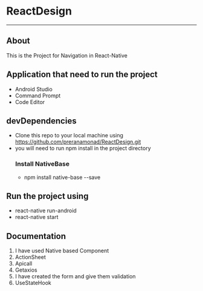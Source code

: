 # ReactDesign
-----
## About
This is the Project for Navigation in React-Native
## Application that need to run the project
- Android Studio
- Command Prompt
- Code Editor 
## devDependencies
- Clone this repo to your local machine using https://github.com/preranamonad/ReactDesign.git
- you will need to run npm install in the project directory
  ### Install NativeBase
  - npm install native-base --save
## Run the project using 
- react-native run-android
- react-native start 
## Documentation
1. I have used Native based Component
2. ActionSheet
3. Apicall
4. Getaxios
5. I have created the form and give them validation
6. UseStateHook
